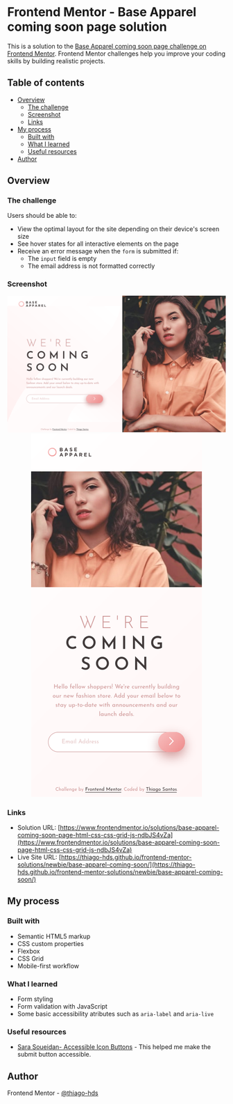 # Frontend Mentor - Base Apparel coming soon page solution

This is a solution to the [Base Apparel coming soon page challenge on Frontend Mentor](https://www.frontendmentor.io/challenges/base-apparel-coming-soon-page-5d46b47f8db8a7063f9331a0). Frontend Mentor challenges help you improve your coding skills by building realistic projects.

## Table of contents

-   [Overview](#overview)
    -   [The challenge](#the-challenge)
    -   [Screenshot](#screenshot)
    -   [Links](#links)
-   [My process](#my-process)
    -   [Built with](#built-with)
    -   [What I learned](#what-i-learned)
    -   [Useful resources](#useful-resources)
-   [Author](#author)

## Overview

### The challenge

Users should be able to:

-   View the optimal layout for the site depending on their device's screen size
-   See hover states for all interactive elements on the page
-   Receive an error message when the `form` is submitted if:
    -   The `input` field is empty
    -   The email address is not formatted correctly

### Screenshot

<p align="center">
  <img src="./screenshots/screenshot-desktop.png" alt="">
  <img src="./screenshots/screenshot-mobile.png" alt="">
</p>

### Links

-   Solution URL: [https://www.frontendmentor.io/solutions/base-apparel-coming-soon-page-html-css-css-grid-js-ndbJS4vZa](https://www.frontendmentor.io/solutions/base-apparel-coming-soon-page-html-css-css-grid-js-ndbJS4vZa)
-   Live Site URL: [https://thiago-hds.github.io/frontend-mentor-solutions/newbie/base-apparel-coming-soon/](https://thiago-hds.github.io/frontend-mentor-solutions/newbie/base-apparel-coming-soon/)

## My process

### Built with

-   Semantic HTML5 markup
-   CSS custom properties
-   Flexbox
-   CSS Grid
-   Mobile-first workflow

### What I learned

-   Form styling
-   Form validation with JavaScript
-   Some basic accessibility atributes such as `aria-label` and `aria-live`

### Useful resources

-   [Sara Soueidan- Accessible Icon Buttons](https://www.sarasoueidan.com/blog/accessible-icon-buttons/) - This helped me make the submit button accessible.

## Author

Frontend Mentor - [@thiago-hds](https://www.frontendmentor.io/profile/thiago-hds)
